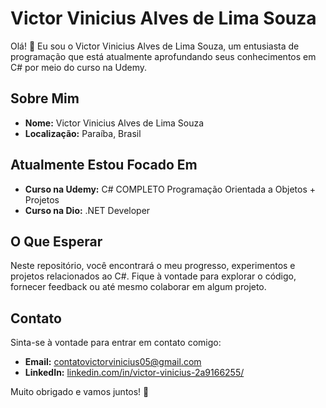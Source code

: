 # Victor Vinicius Alves de Lima Souza

Olá! 👋 Eu sou o Victor Vinicius Alves de Lima Souza, um entusiasta de programação que está atualmente aprofundando seus conhecimentos em C# por meio do curso na Udemy.  

## Sobre Mim

- **Nome:** Victor Vinicius Alves de Lima Souza
- **Localização:** Paraíba, Brasil

## Atualmente Estou Focado Em

- **Curso na Udemy:** C# COMPLETO Programação Orientada a Objetos + Projetos
- **Curso na Dio:** .NET Developer
  
## O Que Esperar

Neste repositório, você encontrará o meu progresso, experimentos e projetos relacionados ao C#. Fique à vontade para explorar o código, fornecer feedback ou até mesmo colaborar em algum projeto.

## Contato

Sinta-se à vontade para entrar em contato comigo:

- **Email:** [contatovictorvinicius05@gmail.com](mailto:contatovictorvinicius05@gmail.com)
- **LinkedIn:** [linkedin.com/in/victor-vinicius-2a9166255/](https://www.linkedin.com/in/victor-vinicius-2a9166255/)

Muito obrigado e vamos juntos! 🚀
